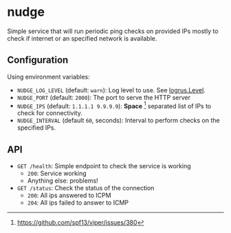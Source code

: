 # nudge

Simple service that will run periodic ping checks on provided IPs mostly to check if internet or an specified network is available.

## Configuration

Using environment variables:

- `NUDGE_LOG_LEVEL` (default: `warn`): Log level to use. See [logrus.Level](https://godocs.io/github.com/sirupsen/logrus#Level).
- `NUDGE_PORT` (default: `2000`): The port to serve the HTTP server
- `NUDGE_IPS` (default: `1.1.1.1 9.9.9.9`): **Space** [^1] separated list of IPs to check for connectivity.
- `NUDGE_INTERVAL` (default `60`, seconds): Interval to perform checks on the specified IPs.

## API

- `GET /health`: Simple endpoint to check the service is working
    - `200`: Service working
    - Anything else: problems!
- `GET /status`: Check the status of the connection
    - `200`: All ips answered to ICPM
    - `204`: All ips failed to answer to ICMP

[^1]: https://github.com/spf13/viper/issues/380

